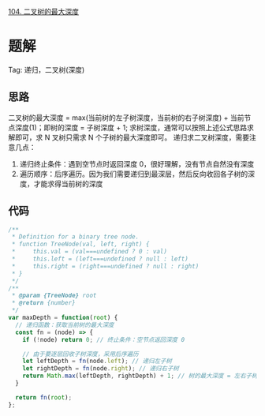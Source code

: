 [104. 二叉树的最大深度](https://leetcode-cn.com/problems/maximum-depth-of-binary-tree/description/)

# 题解
Tag: 递归，二叉树(深度)

## 思路
二叉树的最大深度 = max(当前树的左子树深度，当前树的右子树深度) + 当前节点深度(1)；即树的深度 = 子树深度 + 1;
求树深度，通常可以按照上述公式思路求解即可，求 N 叉树只需求 N 个子树的最大深度即可。
递归求二叉树深度，需要注意几点：
1. 递归终止条件：遇到空节点时返回深度 0，很好理解，没有节点自然没有深度
2. 遍历顺序：后序遍历。因为我们需要递归到最深层，然后反向收回各子树的深度，才能求得当前树的深度


## 代码
```js
/**
 * Definition for a binary tree node.
 * function TreeNode(val, left, right) {
 *     this.val = (val===undefined ? 0 : val)
 *     this.left = (left===undefined ? null : left)
 *     this.right = (right===undefined ? null : right)
 * }
 */
/**
 * @param {TreeNode} root
 * @return {number}
 */
var maxDepth = function(root) {
  // 递归函数：获取当前树的最大深度
  const fn = (node) => {
    if (!node) return 0; // 终止条件：空节点返回深度 0

    // 由于要逐层回收子树深度，采用后序遍历
    let leftDepth = fn(node.left); // 递归左子树
    let rightDepth = fn(node.right); // 递归右子树
    return Math.max(leftDepth, rightDepth) + 1; // 树的最大深度 = 左右子树的最大深度 + 当前节点深度(1)
  }

  return fn(root);
};
```